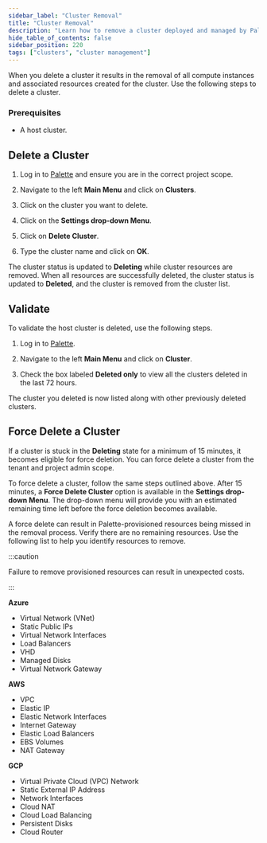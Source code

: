 ```yaml
---
sidebar_label: "Cluster Removal"
title: "Cluster Removal"
description: "Learn how to remove a cluster deployed and managed by Palette."
hide_table_of_contents: false
sidebar_position: 220
tags: ["clusters", "cluster management"]
---
```



When you delete a cluster it results in the removal of all compute instances and associated resources created for the cluster. Use the following steps to delete a cluster. 

### Prerequisites

* A host cluster.



## Delete a Cluster

1. Log in to [Palette](https://console.spectrocloud.com) and ensure you are in the correct project scope.


2. Navigate to the left **Main Menu** and click on **Clusters**.


3. Click on the cluster you want to delete.


4. Click on the **Settings drop-down Menu**.


5. Click on **Delete Cluster**.


6. Type the cluster name and click on **OK**.

The cluster status is updated to **Deleting** while cluster resources are removed. When all resources are successfully deleted, the cluster status is updated to **Deleted**, and the cluster is removed from the cluster list.


## Validate

To validate the host cluster is deleted, use the following steps.

1. Log in to [Palette](https://console.spectrocloud.com).


2. Navigate to the left **Main Menu** and click on **Cluster**.


3. Check the box labeled **Deleted only** to view all the clusters deleted in the last 72 hours.

The cluster you deleted is now listed along with other previously deleted clusters.



## Force Delete a Cluster

If a cluster is stuck in the **Deleting** state for a minimum of 15 minutes, it becomes eligible for force deletion. You can force delete a cluster from the tenant and project admin scope.

To force delete a cluster, follow the same steps outlined above. After 15 minutes, a **Force Delete Cluster** option is available in the **Settings drop-down Menu**. The drop-down menu will provide you with an estimated remaining time left before the force deletion becomes available.

A force delete can result in Palette-provisioned resources being missed in the removal process. Verify there are no remaining resources. Use the following list to help you identify resources to remove.

:::caution

Failure to remove provisioned resources can result in unexpected costs.   

:::


**Azure**

- Virtual Network (VNet)
- Static Public IPs
- Virtual Network Interfaces
- Load Balancers
- VHD
- Managed Disks
- Virtual Network Gateway



**AWS**

- VPC
- Elastic IP
- Elastic Network Interfaces
- Internet Gateway
- Elastic Load Balancers
- EBS Volumes
- NAT Gateway


**GCP**

- Virtual Private Cloud (VPC) Network
- Static External IP Address
- Network Interfaces 
- Cloud NAT
- Cloud Load Balancing
- Persistent Disks
- Cloud Router





